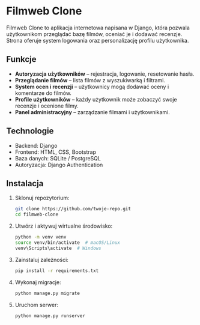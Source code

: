 # Filmweb Clone

Filmweb Clone to aplikacja internetowa napisana w Django, która pozwala użytkownikom przeglądać bazę filmów, oceniać je i dodawać recenzje. Strona oferuje system logowania oraz personalizację profilu użytkownika.

## Funkcje

- **Autoryzacja użytkowników** – rejestracja, logowanie, resetowanie hasła.
- **Przeglądanie filmów** – lista filmów z wyszukiwarką i filtrami.
- **System ocen i recenzji** – użytkownicy mogą dodawać oceny i komentarze do filmów.
- **Profile użytkowników** – każdy użytkownik może zobaczyć swoje recenzje i ocenione filmy.
- **Panel administracyjny** – zarządzanie filmami i użytkownikami.

## Technologie

- Backend: Django
- Frontend: HTML, CSS, Bootstrap
- Baza danych: SQLite / PostgreSQL
- Autoryzacja: Django Authentication

## Instalacja

1. Sklonuj repozytorium:
   ```bash
   git clone https://github.com/twoje-repo.git
   cd filmweb-clone
   ```
2. Utwórz i aktywuj wirtualne środowisko:
   ```bash
   python -m venv venv
   source venv/bin/activate  # macOS/Linux
   venv\Scripts\activate  # Windows
   ```
3. Zainstaluj zależności:
   ```bash
   pip install -r requirements.txt
   ```
4. Wykonaj migracje:
   ```bash
   python manage.py migrate
   ```
5. Uruchom serwer:
   ```bash
   python manage.py runserver
   ```
